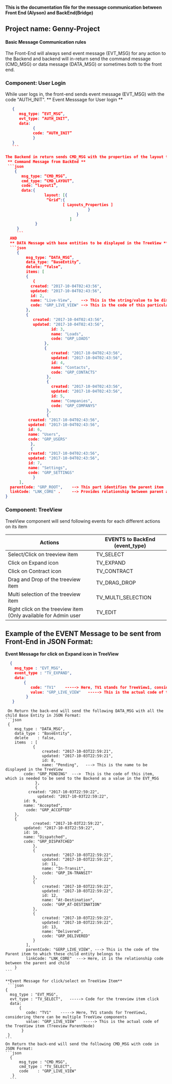 ####  This is the documentation file for the message communication between Front End (Alyson) and BackEnd(Bridge)  ####
## Project name: Genny-Project ##

#### Basic Message Communication rules  ####
The Front-End will always send event message (EVT_MSG) for any action to the Backend and backend will in-return send the command message (CMD_MSG) or data message (DATA_MSG) or sometimes both to the front end.


### Component: User Login ###
While user logs in, the front-end sends event message (EVT_MSG) with the code "AUTH_INIT".
  ** Event Messsage for User login **
  ```json
     {
        msg_type: “EVT_MSG”,
        evt_type: “AUTH_INIT”,
        data: 
              { 
    		  code: “AUTH_INIT”
              }    
     }
     ```   
     
 The Backend in return sends CMD_MSG with the properties of the layout to be displayed and the DATA_MSG with the base entities to be displayed in the TreeView Component/Layout.
   ** Command Message from BackEnd **
   ```json
      {
         msg_type: “CMD_MSG”,
         cmd_type: “CMD_LAYOUT”,
         code: “layout1”,
         data:{
                   layout: [{
		            “Grid”:{
                           [ Layouts_Properties ]
                                      }
                                 }
                              ]
               }
       }
       ``` 
    AND
    ** DATA Message with base entities to be displayed in the TreeView **
    ```json
       {
           msg_type: “DATA_MSG”,
           data_type: “BaseEntity”,
           delete: “false”,
           items: [
	       {
	          {
		     created: "2017-10-04T02:43:56",
		     updated: "2017-10-04T02:43:56",
		     id: 2,
		     name: "Live-View",    --> This is the string/value to be displayed in the Tree View
		     code: "GRP_LIVE_VIEW" --> This is the code of this particular treeview item to be send with event to BE
		   },
		   {
		      created: "2017-10-04T02:43:56",
		      updated: "2017-10-04T02:43:56",
                      id: 3,
                      name: "Loads",
                      code: "GRP_LOADS"
                   },
                   {
                      created: "2017-10-04T02:43:56",
                      updated: "2017-10-04T02:43:56",
                      id: 4,
                      name: "Contacts",
                      code: "GRP_CONTACTS"
                    },
                    {
                      created: "2017-10-04T02:43:56",
                      updated: "2017-10-04T02:43:56",
                      id: 5,
                      name: "Companies",
                      code: "GRP_COMPANYS"
                    },
                    {
			created: "2017-10-04T02:43:56",
			updated: "2017-10-04T02:43:56",
			id: 6,
			name: "Users",
			code: "GRP_USERS"
		     },
		     {
			created: "2017-10-04T02:43:56",
			updated: "2017-10-04T02:43:56",
			id: 7,
			name: "Settings",
			code: "GRP_SETTINGS"
		      }
		],
	parentCode: "GRP_ROOT",    --> This part identifies the parent item
	linkCode: "LNK_CORE" .     --> Provides relationship between parent and child items
}
```
	            

### Component: TreeView ###
TreeView component will send following events for each different actions on its item

  | Actions  		            | EVENTS to BackEnd  (event_type) |
  | --------------------------- | ------------------- |       
  | Select/Click on treeview item    |  TV_SELECT    |
  | Click on Expand icon             |  TV_EXPAND    |
  | Click on Contract icon           |  TV_CONTRACT  |
  | Drag and Drop of the treeview item | TV_DRAG_DROP |
  | Multi selection of the treeview item  | TV_MULTI_SELECTION |
  | Right click on the treeview item (Only available for Admin user  |  TV_EDIT |
   
   ## Example of the EVENT Message to be sent from Front-End in JSON Format: ##
  **Event Message for click on Expand icon in TreeView**
   
  ```json
    {
      msg_type : "EVT_MSG",
      event_type : "TV_EXPAND",
      data:
          {
             code: "TV1"    -----> Here, TV1 stands for TreeView1, considering there can be multiple TreeView components
             value: "GRP_LIVE_VIEW"   -----> This is the actual code of the TreeView item (Treeview ParentNode)
           }
     }
   ```
   
     On Return the back-end will send the following DATA_MSG with all the child Base Entity in JSON Format:
    ```json
     {
        msg_type : "DATA_MSG",
        data_type : "BaseEntity",
        delete    : false,
        items  : [
                {
                    created: "2017-10-03T22:59:21",
                    updated: "2017-10-03T22:59:21",
                    id: 8,
                    name: "Pending",   ---> This is the name to be displayed in the TreeView
		    code: "GRP_PENDING"  --->  This is the code of this item, which is needed to be send to the Backend as a value in the EVT_MSG
                 },
                 {
		      created: "2017-10-03T22:59:22",
         	      updated: "2017-10-03T22:59:22",
			id: 9,
			name: "Accepted",
			 code: "GRP_ACCEPTED"
		},
		{
		        created: "2017-10-03T22:59:22",
			updated: "2017-10-03T22:59:22",
			id: 10,
			name: "Dispatched",
			code: "GRP_DISPATCHED"
				},
				{
					created: "2017-10-03T22:59:22",
					updated: "2017-10-03T22:59:22",
					id: 11,
					name: "In-Transit",
					code: "GRP_IN-TRANSIT"
			    },
			    {
					created: "2017-10-03T22:59:22",
					updated: "2017-10-03T22:59:22",
					id: 12,
					name: "At-Destination",
					code: "GRP_AT-DESTINATION"
				},
				{
					created: "2017-10-03T22:59:22",
				    updated: "2017-10-03T22:59:22",
					id: 13,
					name: "Delivered",
					code: "GRP_DELIVERED"
				}
		     ],
		     parentCode: "GERP_LIVE_VIEW", ---> This is the code of the Parent item to which these child entity belongs to
		     linkCode: "LNK_CORE"  ---> Here, it is the relationship code between the parent and child
        }
	```
	 
	**Event Message for click/select on TreeView Item**
	 ```json
    {
      msg_type : "EVT_MSG",
      evt_type : "TV_SELECT",   -----> Code for the treeview item click
      data:
          {
             code: "TV1"    -----> Here, TV1 stands for TreeView1, considering there can be multiple TreeView components
             value: "GRP_LIVE_VIEW"   -----> This is the actual code of the TreeView item (Treeview ParentNode)
           }
     }
    ```
    On Return the back-end will send the following CMD_MSG with code in JSON Format:
    ```json
      {
          msg_type : "CMD_MSG",
          cmd_type : "TV_SELECT",
          code    : "GRP_LIVE_VIEW"
       }
      ```
        
    
				
				
				
                       
     
         
     
     
     
   





